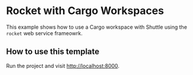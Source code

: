 # Rocket with Cargo Workspaces
This example shows how to use a Cargo workspace with Shuttle using the `rocket` web service frameowrk.

## How to use this template

Run the project and visit <http://localhost:8000>.

